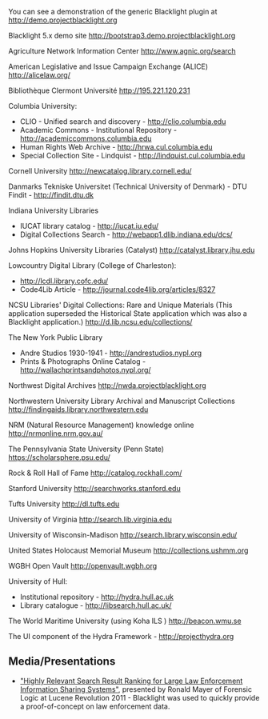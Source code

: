 You can see a demonstration of the generic Blacklight plugin at http://demo.projectblacklight.org

Blacklight 5.x demo site
http://bootstrap3.demo.projectblacklight.org

Agriculture Network Information Center
http://www.agnic.org/search

American Legislative and Issue Campaign Exchange (ALICE)
http://alicelaw.org/

Bibliothèque Clermont Université 
http://195.221.120.231

Columbia University:

* CLIO - Unified search and discovery - http://clio.columbia.edu
* Academic Commons - Institutional Repository - http://academiccommons.columbia.edu
* Human Rights Web Archive - http://hrwa.cul.columbia.edu
* Special Collection Site - Lindquist - http://lindquist.cul.columbia.edu

Cornell University 
http://newcatalog.library.cornell.edu/

Danmarks Tekniske Universitet (Technical University of Denmark) - DTU Findit - http://findit.dtu.dk

Indiana University Libraries
* IUCAT library catalog - http://iucat.iu.edu/
* Digital Collections Search - http://webapp1.dlib.indiana.edu/dcs/

Johns Hopkins University Libraries (Catalyst)
http://catalyst.library.jhu.edu

Lowcountry Digital Library (College of Charleston):
* http://lcdl.library.cofc.edu/
* Code4Lib Article - http://journal.code4lib.org/articles/8327

NCSU Libraries' Digital Collections: Rare and Unique Materials (This application superseded the Historical State application which was also a Blacklight application.)
http://d.lib.ncsu.edu/collections/

The New York Public Library

* Andre Studios 1930-1941 - http://andrestudios.nypl.org 
* Prints & Photographs Online Catalog - http://wallachprintsandphotos.nypl.org/

Northwest Digital Archives
http://nwda.projectblacklight.org

Northwestern University Library Archival and Manuscript Collections
http://findingaids.library.northwestern.edu

NRM (Natural Resource Management) knowledge online
http://nrmonline.nrm.gov.au/

The Pennsylvania State University (Penn State)
https://scholarsphere.psu.edu/

Rock & Roll Hall of Fame
http://catalog.rockhall.com/

Stanford University
http://searchworks.stanford.edu

Tufts University
http://dl.tufts.edu

University of Virginia
http://search.lib.virginia.edu

University of Wisconsin-Madison
http://search.library.wisconsin.edu/

United States Holocaust Memorial Museum
http://collections.ushmm.org

WGBH Open Vault
http://openvault.wgbh.org

University of Hull:

* Institutional repository - http://hydra.hull.ac.uk
* Library catalogue - http://libsearch.hull.ac.uk/

The World Maritime University (using Koha ILS )
http://beacon.wmu.se

The UI component of the Hydra Framework - http://projecthydra.org




## Media/Presentations

* ["Highly Relevant Search Result Ranking for Large Law Enforcement Information Sharing Systems"](http://www.lucidimagination.com/blog/2011/06/01/solr-and-law-enforcement-highly-relevant-results-can-be-a-crime/), presented by Ronald Mayer of Forensic Logic at Lucene Revolution 2011 - Blacklight was used to quickly provide a proof-of-concept on law enforcement data.